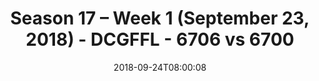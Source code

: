 ---
title: Season 17 – Week 1 (September 23, 2018) - DCGFFL - 6706 vs 6700
teams_score:
- team: 6706
  score:
- team: 6700
  score: 7
mvp: TBD
game-ball: TBD
sportsperson: TBD
season: 17
week: 1
date: '2018-09-24T08:00:08'
pageid: season-17-week-1-september-23-2018-6706-vs-6700
---